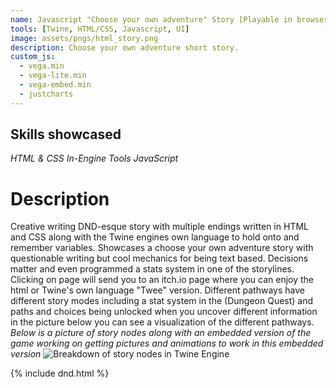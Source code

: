 ```yaml
---
name: Javascript "Choose your own adventure" Story [Playable in browser]
tools: [Twine, HTML/CSS, Javascript, UI]
image: assets/pngs/html_story.png
description: Choose your own adventure short story.
custom_js:
  - vega.min
  - vega-lite.min
  - vega-embed.min
  - justcharts
---
```

## Skills showcased
*HTML & CSS* *In-Engine Tools* *JavaScript*

# Description
Creative writing DND-esque story with multiple endings written in HTML and CSS along with the Twine engines own language to hold onto and remember variables. Showcases a choose your own adventure story with questionable writing but cool mechanics for being text based. Decisions matter and even programmed a stats system in one of the storylines. Clicking on page will send you to an itch.io page where you can enjoy the html or Twine's own language "Twee" version. Different pathways have different story modes including a stat system in the (Dungeon Quest) and paths and choices being unlocked when you uncover different information in the picture below you can see a visualization of the different pathways. 
*Below is a picture of story nodes along with an embedded version of the game working on getting pictures and animations to work in this embedded version*
<img src="{{ site.baseurl }}/assets/pngs/html_story.png" alt="Breakdown of story nodes in Twine Engine">

{% include dnd.html %}


